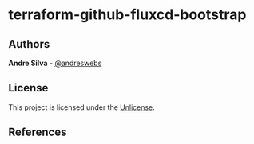 # terraform-github-fluxcd-bootstrap

[//]: # (BEGIN_TF_DOCS)

[//]: # (END_TF_DOCS)

## Authors

**Andre Silva** - [@andreswebs](https://github.com/andreswebs)

## License

This project is licensed under the [Unlicense](UNLICENSE.md).

## References


